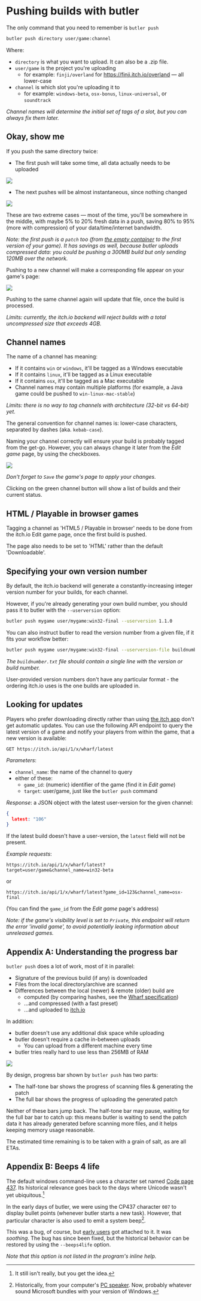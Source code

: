 
# Pushing builds with butler

The only command that you need to remember is `butler push`

```bash
butler push directory user/game:channel
```

Where:

  * `directory` is what you want to upload. It can also be a .zip file.
  * `user/game` is the project you're uploading
    * for example: `finji/overland` for https://finji.itch.io/overland — all lower-case
  * `channel` is which slot you're uploading it to
    * for example: `windows-beta`, `osx-bonus`, `linux-universal`, or `soundtrack`

*Channel names will determine the initial set of tags of a slot, but you can always fix them later.*

## Okay, show me

If you push the same directory twice:

  * The first push will take some time, all data actually needs to be uploaded

![](images/butler-push-first.gif)

  * The next pushes will be almost instantaneous, since nothing changed

![](images/butler-push-next.gif)

These are two extreme cases — most of the time, you'll be somewhere in the middle,
with maybe 5% to 20% fresh data in a push, saving 80% to 95% (more with compression)
of your data/time/internet bandwidth.

*Note: the first push is a `patch` too (from [the empty container](https://docs.itch.ovh/wharf/master/terminology.html) to the first version
of your game). It has savings as well, because butler uploads compressed data: you could be pushing a 300MB build but only sending 120MB over the network.*

Pushing to a new channel will make a corresponding file appear on your game's page:

![](images/new-download.png)

Pushing to the same channel again will update that file, once the build is processed.

*Limits: currently, the itch.io backend will reject builds with a total uncompressed
size that exceeds 4GB.*

## Channel names

The name of a channel has meaning:

  * If it contains `win` or `windows`, it'll be tagged as a Windows executable
  * If it contains `linux`, it'll be tagged as a Linux executable
  * If it contains `osx`, it'll be tagged as a Mac executable
  * Channel names may contain multiple platforms (for example, a Java game could be pushed
    to `win-linux-mac-stable`)

*Limits: there is no way to tag channels with architecture (32-bit vs 64-bit) yet.*

The general convention for channel names is: lower-case characters, separated
by dashes (aka. `kebab-case`).

Naming your channel correctly will ensure your build is probably tagged
from the get-go. However, you can always change it later from the *Edit game* page,
by using the checkboxes.

![](images/edit-game.png)

*Don't forget to `Save` the game's page to apply your changes.*

Clicking on the green channel button will show a list of builds and their
current status.

## HTML / Playable in browser games

Tagging a channel as 'HTML5 / Playable in browser' needs to be done from the
itch.io Edit game page, once the first build is pushed.

The page also needs to be set to 'HTML' rather than the default 'Downloadable'.

## Specifying your own version number

By default, the itch.io backend will generate a constantly-increasing integer
version number for your builds, for each channel.

However, if you're already generating your own build number, you should
pass it to butler with the `--userversion` option:

```bash
butler push mygame user/mygame:win32-final --userversion 1.1.0
```

You can also instruct butler to read the version number from a given file,
if it fits your workflow better:

```bash
butler push mygame user/mygame:win32-final --userversion-file buildnumber.txt
```

*The `buildnumber.txt` file should contain a single line with the
version or build number.*

User-provided version numbers don't have any particular format -
the ordering itch.io uses is the one builds are uploaded in.

## Looking for updates

Players who prefer downloading directly rather than using [the itch app](https://itch.io/app)
don't get automatic updates. You can use the following API endpoint to query the latest version
of a game and notify your players from within the game, that a new version is available:

```
GET https://itch.io/api/1/x/wharf/latest
```

*Parameters*:

  * `channel_name`: the name of the channel to query
  * either of these:
    * `game_id`: (numeric) identifier of the game (find it in *Edit game*)
    * `target`: user/game, just like the `butler push` command

*Response*: a JSON object with the latest user-version for the given channel:

```json
{
  latest: "106"
}
```

If the latest build doesn't have a user-version, the `latest` field will not be present.

*Example requests*:

```
https://itch.io/api/1/x/wharf/latest?target=user/game&channel_name=win32-beta
```

or

```
https://itch.io/api/1/x/wharf/latest?game_id=123&channel_name=osx-final
```

(You can find the `game_id` from the *Edit game* page's address)

*Note: if the game's visibility level is set to `Private`, this endpoint will return
the error 'invalid game', to avoid potentially leaking information about unreleased games.*

## Appendix A: Understanding the progress bar

`butler push` does a lot of work, most of it in parallel:

  * Signature of the previous build (if any) is downloaded
  * Files from the local directory/archive are scanned
  * Differences between the local (newer) & remote (older) build are
    * computed (by comparing hashes, see the [Wharf specification](https://docs.itch.ovh/wharf/))
    * ...and compressed (with a fast preset)
    * ...and uploaded to [itch.io](https://itch.io)

In addition:

  * butler doesn't use any additional disk space while uploading
  * butler doesn't require a cache in-between uploads
    * You can upload from a different machine every time
  * butler tries really hard to use less than 256MB of RAM

![](images/progress-bar.png)

By design, progress bar shown by `butler push` has two parts:

  * The half-tone bar shows the progress of scanning files & generating the patch
  * The full bar shows the progress of uploading the generated patch

Neither of these bars jump back. The half-tone bar may pause, waiting for the
full bar bar to catch up: this means butler is waiting to send the patch data
it has already generated before scanning more files, and it helps keeping
memory usage reasonable.

The estimated time remaining is to be taken with a grain of salt, as are
all ETAs.

## Appendix B: Beeps 4 life

The default windows command-line uses a character set named [Code page 437](https://en.wikipedia.org/wiki/Code_page_437). Its historical relevance goes back to the days where Unicode wasn't yet ubiquitous.[^1]

In the early days of butler, we were using the CP437 character `007` to display
bullet points (whenever butler starts a new task). However, that particular
character is also used to emit a system beep[^2].

This was a bug, of course, but [early users](https://twitter.com/ADAMATOMIC) got attached
to it. It was *soothing*. The bug has since been fixed, but the historical behavior can be
restored by using the `--beeps4life` option.

*Note that this option is not listed in the program's inline help.*

[^1]: It still isn't really, but you get the idea.
[^2]: Historically, from your computer's [PC speaker](https://en.wikipedia.org/wiki/PC_speaker). Now, probably whatever sound Microsoft bundles with your version of Windows.
